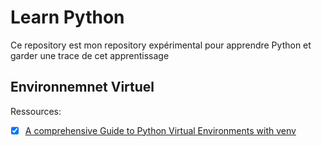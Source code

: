 # Learn Python
Ce repository est mon repository expérimental pour apprendre Python et garder une trace de cet apprentissage

## Environnemnet Virtuel


Ressources:
- [x] [A comprehensive Guide to Python Virtual Environments with venv](https://medium.com/@lucasthedev/a-comprehensive-guide-to-python-virtual-environments-with-venv-cb76fea6a550)
